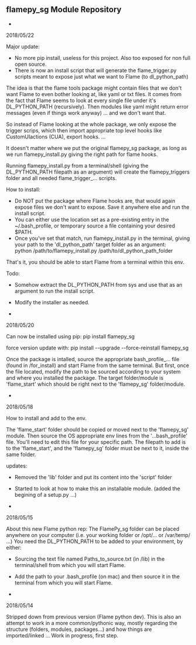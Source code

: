 flamepy_sg Module Repository
----------

-
2018/05/22

Major update:
- No more pip install, useless for this project. Also too exposed for non full open source.
- There is now an install script that will generate the flame_trigger.py scripts meant to expose just what we want to Flame (to dl_python_path)

The idea is that the flame tools package might contain files that we don't want Flame to even bother looking at, like yaml or txt files.
It comes from the fact that Flame seems to look at every single file under it's DL_PYTHON_PATH (recursively). Then modules like yaml might return error messages (even if things work anyway) ... and we don't want that.

So instead of Flame looking at the whole package, we only expose the trigger scrips, which then import appropriate top level hooks like CustomUIactions (CUA), export hooks. ...

It doesn't matter where we put the original flamepy_sg package, as long as we run flamepy_install.py giving the right path for flame hooks.

Running flamepy_install.py from a terminal/shell (giving the DL_PYTHON_PATH filepath as an argument) will create the flamepy_triggers folder and all needed flame_trigger_... scripts.


How to install:
- Do NOT put the package where Flame hooks are, that would again expose files we don't want to expose. Save it anywhere else and run the install script.
- You can either use the location set as a pre-existing entry in the ~/.bash_profile, or temporary source a file containing your desired $PATH. 
- Once you've set that match, run flamepy_install.py in the terminal, giving your path to the 'dl_python_path' target folder as an argument:	
python /path/to/flamepy_install.py /path/to/dl_python_path_folder

That's it, you should be able to start Flame from a terminal within this env.

Todo:
- Somehow extract the DL_PYTHON_PATH from sys and use that as an argument to run the install script. 
- Modify the installer as needed.



-
2018/05/20

Can now be installed using pip:
pip install flamepy_sg

force version update with: 
pip install --upgrade --force-reinstall flamepy_sg

Once the package is intalled, source the appropriate bash_profile_... file (found in /for_install) and start Flame from the same terminal.
But first, once the file located, modify the path to be sourced according to your system and where you installed the package.
The target folder/module is 'flame_start' which should be right next to the 'flamepy_sg' folder/module.


-
2018/05/18

How to install and add to the env.

The 'flame_start' folder should be copied or moved  next to the 'flamepy_sg' module.
Then source the OS appropriate env lines from the '...bash_profile' file. You'll need to edit this file for your specific path.
The filepath to add is to the 'flame_start', and the 'flamepy_sg' folder must be next to it, inside the same folder.

updates:
- Removed the 'lib' folder and put its content into the 'script' folder
- Started to look at how to make this an installable module. (added the begining of a setup.py ...)

-
2018/05/15

About this new Flame python rep:
The FlamePy_sg folder can be placed anywhere on your computer (i.e. your working folder or /opt/... or  /var/temp/ ...)
You need the DL_PYTHON_PATH to be added to your environment, by either:
- Sourcing the text file named Paths_to_source.txt (in /lib) in the terminal/shell from which you will start Flame.
- Add the path to your .bash_profile (on mac) and then source it in the terminal from which you will start Flame.


-
2018/05/14

Stripped down from previous version (Flame python dev).
This is also an attempt to work in a more common/pythonic way, mostly regarding the structure (folders, modules, packages...) and how things are imported/linked ...
Work in progress, first step.





